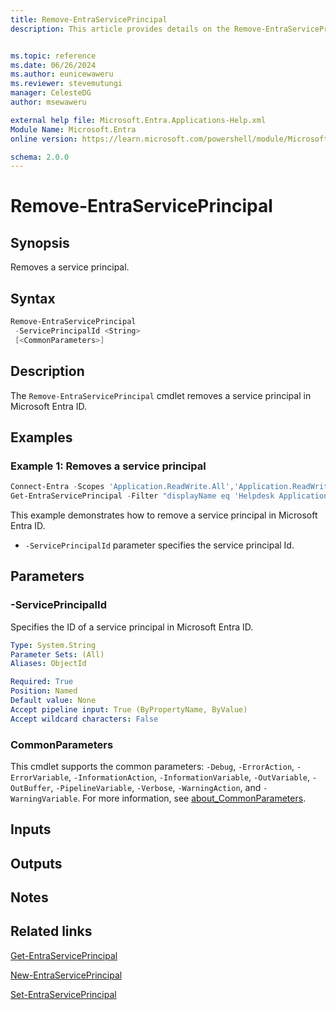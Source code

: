 ```yaml
---
title: Remove-EntraServicePrincipal
description: This article provides details on the Remove-EntraServicePrincipal command.


ms.topic: reference
ms.date: 06/26/2024
ms.author: eunicewaweru
ms.reviewer: stevemutungi
manager: CelesteDG
author: msewaweru

external help file: Microsoft.Entra.Applications-Help.xml
Module Name: Microsoft.Entra
online version: https://learn.microsoft.com/powershell/module/Microsoft.Entra/Remove-EntraServicePrincipal

schema: 2.0.0
---
```


# Remove-EntraServicePrincipal

## Synopsis

Removes a service principal.

## Syntax

```powershell
Remove-EntraServicePrincipal
 -ServicePrincipalId <String>
 [<CommonParameters>]
```

## Description

The `Remove-EntraServicePrincipal` cmdlet removes a service principal in Microsoft Entra ID.

## Examples

### Example 1: Removes a service principal

```powershell
Connect-Entra -Scopes 'Application.ReadWrite.All','Application.ReadWrite.OwnedBy'
Get-EntraServicePrincipal -Filter "displayName eq 'Helpdesk Application'" | Remove-EntraServicePrincipal
```

This example demonstrates how to remove a service principal in Microsoft Entra ID.

- `-ServicePrincipalId` parameter specifies the service principal Id.

## Parameters

### -ServicePrincipalId

Specifies the ID of a service principal in Microsoft Entra ID.

```yaml
Type: System.String
Parameter Sets: (All)
Aliases: ObjectId

Required: True
Position: Named
Default value: None
Accept pipeline input: True (ByPropertyName, ByValue)
Accept wildcard characters: False
```

### CommonParameters

This cmdlet supports the common parameters: `-Debug`, `-ErrorAction`, `-ErrorVariable`, `-InformationAction`, `-InformationVariable`, `-OutVariable`, `-OutBuffer`, `-PipelineVariable`, `-Verbose`, `-WarningAction`, and `-WarningVariable`. For more information, see [about_CommonParameters](https://go.microsoft.com/fwlink/?LinkID=113216).

## Inputs

## Outputs

## Notes

## Related links

[Get-EntraServicePrincipal](Get-EntraServicePrincipal.md)

[New-EntraServicePrincipal](New-EntraServicePrincipal.md)

[Set-EntraServicePrincipal](Set-EntraServicePrincipal.md)
